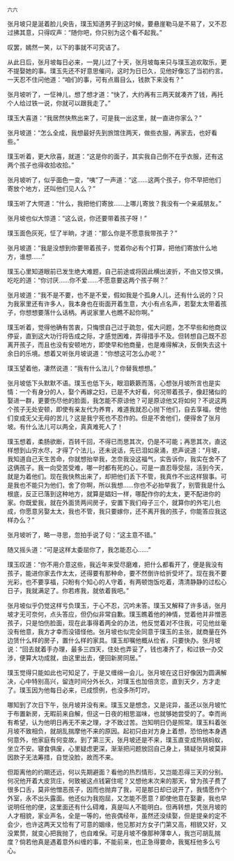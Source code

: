     六六 

   张月坡只是涎着脸儿央告，璞玉知道男子到这时候，要悬崖勒马是不易了，又不忍过拂其意，只得叹声：“随你吧，你只别为这个看不起我。”

   叹罢，嫣然一笑，以下的事就不可究诘了。

   从此日后，张月坡每日必来，一晃儿过了十天，张月坡每来只与璞玉追欢取乐，更不提娶她的事。璞玉先还不好意思催问，这时为日已久，见他好像忘了当初约言。一天忍不住问他道：“咱们的事，可有点眉目么，钱款下来没有？”

   张月坡听了，一怔神儿，想了想才道：“快了，大约再有三两天就凑齐了钱，再托个人给过铁一说，你就可以跟我走了。”

   璞玉大喜道：“我居然快熬出来了，可是我一出这里，就一直进你家么？”

   张月坡道：“怎么全成，我想最好先到旅馆住两天，做些衣服，再家去，也好看些。”

   璞玉听着，更大欣喜，就道：“这是你的面子，其实我自己倒不在乎衣服，还有这两个孩子也得收拾收拾。”

   张月坡听了，似乎面色一变，“咦”了一声道：“这……这两个孩子，你不早把他们寄放个地方，还叫他们见人么？”

   璞玉听了大愕道：“什么，我把他们寄放……上哪儿寄放？我没有一个亲戚朋友。”

   张月坡也似大惊道：“这么说，你还要带着孩子呀！”

   璞玉面色灰死，怔了半晌，才道：“那么你是不愿意我带孩子？”

   张月坡道：“我是没想到你要带着孩子，觉着你必有个打算，把他们寄放什么地方，谁想……”

   璞玉心里知道眼前已发生绝大难题，自己前途或将因此横出波折，不由又惊又惧，吃吃的道：“你讨厌……你不爱……不愿意要这两个孩子啊？”

   张月坡道：“我不是不要，也不是不爱，假如我是个孤身人儿，还有什么说的？只为我家里还有许多人，我本身也在街面开着生意，大小有点名声，若娶太太带着孩子，你想想要落什么话柄。再说家里人也瞧不起你啊。”

   璞玉听着，觉得他确有苦衷，只悔恨自己过于疏忽，偌大问题，怎不早些和他商议停妥，直到这大功行将告成之际，才感觉困难，弄得措手不及。但转想自己既不忍离开孩子，而且也没有安顿地方，即使早和他商量，也是难得解决，反倒失去这十余日的乐境。想着又听张月坡说道：“你想这可怎么办呢？”

   璞玉望着他，凄然说道：“我有什么法儿？你替我想想。”

   张月坡低下头默默不语。璞玉也低下头，眼泪簌簌而落，心想张月坡所言也是实情：一个有身分的人，娶个再嫁之妇，已是不大好看，何况带着孩子，像赶猪似的娶进一群，更要伤尽他的脸面，我怎能不原谅他？可是原谅他又将如何？不说这两个孩子无处安顿，即使有亲友代为养育，难道我就忍心抛下他们，自去享福，使他们变成无父无母的苦儿？这是我宁死也不忍作的。但是不舍他们，便得舍了张月坡。有什么法儿可以两全，真真难死人了！

   璞玉想着，柔肠欲断，百转千回，不得已而思其次，仍是不可能；再思其次，直这样想到山穷水尽，才得了个法儿，还未说话，先已泪如泉涌，悲声说道：“月坡，我知道自己天生苦命，你就想抬举我，怎奈我没这福气，实告诉你，我实在舍不了这俩孩子。我一向受苦受难，哪一时都有死的心，可是一直忍辱受屈，活到今天，就是为着他们。现在我快熬出来了，却把他们丢下不管，我真作不出这样狠事。可是我也不能只为他们，舍了你啊，所以我想……你也不必抬举我了，别管我是什么根底，反正已落到这种地方，就算是娼妇一样，哪配作你的太太，更不配进你的家。你既爱我，就在外面赁两间房子，安置下我们母子三个，就算你的外宅儿也成，你愿意另娶太太，我也不管，我只要嫁你，还不离开我的孩子，你能答应我这样办么？”

   张月坡听了，略一寻思，忽拍手说了句：“这主意不错。”

   随又摇头道：“可是这样太委屈你了，我怎能忍心……”

   璞玉叹道：“你不用介意这些，我近年来受尽磨难，把什么都看开了，便是我没有孩子，能进你家去作太太，还得要有那种命，要不然倒许给折受坏了。现在我不要光彩，也不要享福，只盼有个知心的人守着，有两顿饱饭吃着，清清静静的过松心日子，我就满足了。你若疼我，就依着我吧。”

   张月坡似乎仍觉这样亏负璞玉，于心不忍，沉吟未答。璞玉又解释了许多话，张月坡才无可奈何，点头答应，但仍似非常自歉。璞玉瞧着他的神情，觉着他并非憎恶孩子，只是怕伤脸面，现在此事得着两全的办法，他反觉着对不住我，可见他丝毫没有他意，我方才幸而没错怪他。张月坡也似完全同意于璞玉的主张，就商量在外边赁什么样的房子，置什么样的家具。璞玉却嘱他概从俭省，只要快办。张月坡说：“回去就着手办理，最多三四天，住处也弄妥了，钱也凑齐了，和过铁一办交涉，便算大功成就，由这里出去，便回新房同居。”

   璞玉觉得只能如此也可知足了，于是又缠绵一会儿。张月坡在这日好像因为圆满解决，心中特别高兴，留连时间分外长久，对璞玉也加倍贪恋，直到天夕，方才走了。璞玉因为他每日必来，已成惯例，也没多所叮咛。

   哪知到了次日下午，张月坡并没有来。璞玉又是想念，又是诧异，虽还以张月坡忙于布置新房，无暇前来自解，但这一日夜的相思滋味，也就够她尝受的了。幸而尚有希望，认为他明日再无不来之理，才不致过苦。岂知明日仍是照常。璞玉料着张月坡不致相负，就胡乱揣摩他不来的原因。起初只由对方身上着想，恐怕他本身遇何意外，他家庭有何变故。到了第三天，张月坡还是不来，璞玉直变成热锅蚂蚁，坐立不安。寝食俱废，心里疑虑更深，渐渐把问题放回自己身上，猜疑张月坡莫非因款子无法筹措，自觉没脸，故而不来。

   但距离他的约期还远，何以先期避面？看他的热烈情形，又岂能忍得三天的分别。何况他开着大皮货庄，何致被这点钱窘住呢？又想他末次来的那天，曾为孩子费了很多口舌，莫非他憎恶孩子，因而也抛弃了我，可是那日却已说开了，我情愿作个外室，永不出头露面。他还似为我抱屈，又怎能不愿意？即使他意在娶妻，我也早说明任他的便，这里面还有什么碍难，真是叫人不能明白。但再转想，凭张月坡的人才相貌，家业声名，全是一等的，他丧偶经年，虽然还没续娶，但是提亲的定不会少，也许这两天又恰有了可意的姻缘，他见那对方女子门第又高，相貌又好，又没累赘，就变心把我抛了，也自难保。可是月坡不像那种薄幸人，我岂可胡乱揣度？倘若他真是遇着意外纠缠的事，不能前来，也正急得要命，我冤枉他多么亏心。


